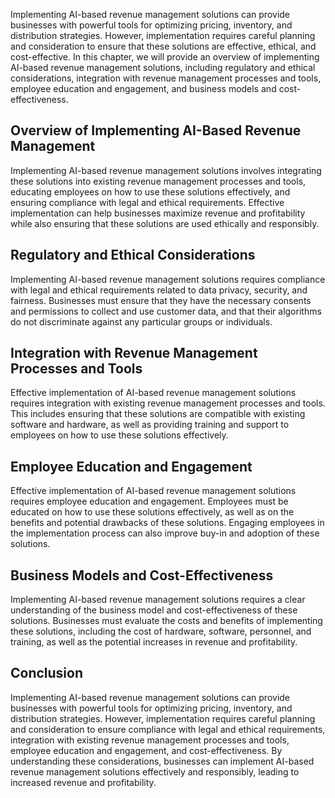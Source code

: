 
Implementing AI-based revenue management solutions can provide businesses with powerful tools for optimizing pricing, inventory, and distribution strategies. However, implementation requires careful planning and consideration to ensure that these solutions are effective, ethical, and cost-effective. In this chapter, we will provide an overview of implementing AI-based revenue management solutions, including regulatory and ethical considerations, integration with revenue management processes and tools, employee education and engagement, and business models and cost-effectiveness.

Overview of Implementing AI-Based Revenue Management
----------------------------------------------------

Implementing AI-based revenue management solutions involves integrating these solutions into existing revenue management processes and tools, educating employees on how to use these solutions effectively, and ensuring compliance with legal and ethical requirements. Effective implementation can help businesses maximize revenue and profitability while also ensuring that these solutions are used ethically and responsibly.

Regulatory and Ethical Considerations
-------------------------------------

Implementing AI-based revenue management solutions requires compliance with legal and ethical requirements related to data privacy, security, and fairness. Businesses must ensure that they have the necessary consents and permissions to collect and use customer data, and that their algorithms do not discriminate against any particular groups or individuals.

Integration with Revenue Management Processes and Tools
-------------------------------------------------------

Effective implementation of AI-based revenue management solutions requires integration with existing revenue management processes and tools. This includes ensuring that these solutions are compatible with existing software and hardware, as well as providing training and support to employees on how to use these solutions effectively.

Employee Education and Engagement
---------------------------------

Effective implementation of AI-based revenue management solutions requires employee education and engagement. Employees must be educated on how to use these solutions effectively, as well as on the benefits and potential drawbacks of these solutions. Engaging employees in the implementation process can also improve buy-in and adoption of these solutions.

Business Models and Cost-Effectiveness
--------------------------------------

Implementing AI-based revenue management solutions requires a clear understanding of the business model and cost-effectiveness of these solutions. Businesses must evaluate the costs and benefits of implementing these solutions, including the cost of hardware, software, personnel, and training, as well as the potential increases in revenue and profitability.

Conclusion
----------

Implementing AI-based revenue management solutions can provide businesses with powerful tools for optimizing pricing, inventory, and distribution strategies. However, implementation requires careful planning and consideration to ensure compliance with legal and ethical requirements, integration with existing revenue management processes and tools, employee education and engagement, and cost-effectiveness. By understanding these considerations, businesses can implement AI-based revenue management solutions effectively and responsibly, leading to increased revenue and profitability.
